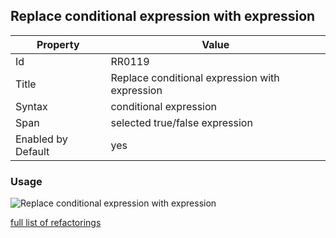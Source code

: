 ## Replace conditional expression with expression

Property | Value
--- | --- 
Id | RR0119
Title | Replace conditional expression with expression
Syntax | conditional expression
Span | selected true/false expression
Enabled by Default | yes

### Usage

![Replace conditional expression with expression](../../images/refactorings/ReplaceConditionalExpressionWithExpression.png)

[full list of refactorings](Refactorings.md)

